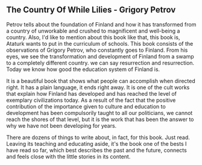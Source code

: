## The Country Of While Lilies - Grigory Petrov

Petrov tells about the foundation of Finland and how it has transformed from a country of unworkable and crushed to magnificent and well-being a country. Also, I'd like to mention about this book like that, this book is, Ataturk wants to put in the curriculum of schools. This book consists of the observations of Grigory Petrov, who constantly goes to Finland. From his eyes, we see the transformation and development of Finland from a swamp to a completely different country. we can say resurrection and resurrection. Today we know how good the education system of Finland is.

It is a beautiful book that shows what people can accomplish when directed right. It has a plain language, it ends right away. It is one of the cult works that explain how Finland has developed and has reached the level of exemplary civilizations today. As a result of the fact that the positive contribution of the importance given to culture and education to development has been compulsorily taught to all our politicians, we cannot reach the shores of that level, but it is the work that has been the answer to why we have not been developing for years.
	
There are dozens of things to write about, in fact, for this book. Just read. Leaving its teaching and educating aside, it's the book one of the bests I have read so far, which best describes the past and the future, connects and feels close with the little stories in its content.
